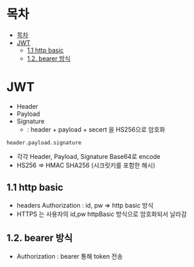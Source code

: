 # 목차
- [목차](#목차)
- [JWT](#jwt)
  - [1.1 http basic](#11-http-basic)
  - [1.2. bearer 방식](#12-bearer-방식)

# JWT

- Header
- Payload
- Signature
   - : header + payload + secert 을 HS256으로 암호화 
```
header.payload.signature
```
- 각각 Header, Payload, Signature Base64로 encode
- HS256 => HMAC SHA256 (시크릿키를 포함한 해시)

## 1.1 http basic
- headers Authorization : id, pw =>  http basic 방식
- HTTPS 는 사용자의 id,pw httpBasic 방식으로 암호화되서 날라감

## 1.2. bearer 방식
- Authorization : bearer 통해 token 전송